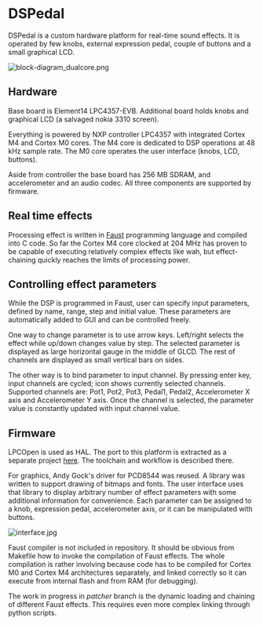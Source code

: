 # DSPedal #

DSPedal is a custom hardware platform for real-time sound effects. It is operated by few knobs, external expression pedal, couple of buttons and a small graphical LCD.

![block-diagram_dualcore.png](https://bitbucket.org/repo/Xzbg6G/images/842279159-block-diagram_dualcore.png)

## Hardware ##

Base board is Element14 LPC4357-EVB. Additional board holds knobs and graphical LCD (a salvaged nokia 3310 screen).

Everything is powered by NXP controller LPC4357 with integrated Cortex M4 and Cortex M0 cores. The M4 core is dedicated to DSP operations at 48 kHz sample rate. The M0 core operates the user interface (knobs, LCD, buttons).

Aside from controller the base board has 256 MB SDRAM, and accelerometer and an audio codec. All three components are supported by firmware.

## Real time effects ##

Processing effect is written in [Faust](http://faust.grame.fr/) programming language and compiled into C code. So far the Cortex M4 core clocked at 204 MHz has proven to be capable of executing relatively complex effects like wah, but effect-chaining quickly reaches the limits of processing power.

## Controlling effect parameters ##

While the DSP is programmed in Faust, user can specify input parameters, defined by name, range, step and initial value. These parameters are automatically added to GUI and can be controlled freely.

One way to change parameter is to use arrow keys. Left/right selects the effect while up/down changes value by step. The selected parameter is displayed as large horizontal gauge in the middle of GLCD. The rest of channels are displayed as small vertical bars on sides.

The other way is to bind parameter to input channel. By pressing enter key, input channels are cycled; icon shows currently selected channels. Supported channels are: Pot1, Pot2, Pot3, Pedal1, Pedal2, Accelerometer X axis and Accelerometer Y axis. Once the channel is selected, the parameter value is constantly updated with input channel value.

## Firmware ##

LPCOpen is used as HAL. The port to this platform is extracted as a separate project [here](https://bitbucket.org/jmiskovic/lpcopen-for-lpc4357-evb). The toolchain and workflow is described there.

For graphics, Andy Gock's driver for PCD8544 was reused. A library was written to support drawing of bitmaps and fonts. The user interface uses that library to display arbitrary number of effect parameters with some additional information for convenience. Each parameter can be assigned to a knob, expression pedal, accelerometer axis, or it can be manipulated with buttons.

![interface.jpg](https://bitbucket.org/repo/Xzbg6G/images/80519996-interface.jpg)

Faust compiler is not included in repository. It should be obvious from Makefile how to invoke the compilation of Faust effects. The whole compilation is rather involving because code has to be compiled for Cortex M0 and Cortex M4 architectures separately, and linked correctly so it can execute from internal flash and from RAM (for debugging).

The work in progress in *patcher* branch is the dynamic loading and chaining of different Faust effects. This requires even more complex linking through python scripts.
